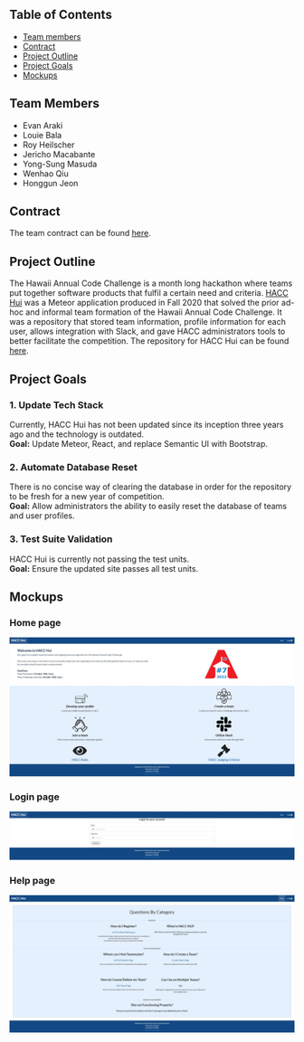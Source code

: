 ## Table of Contents
* [Team members](#team-members)
* [Contract](#contract)
* [Project Outline](#project-outline)
* [Project Goals](#project-goals)
* [Mockups](#mockups)

## Team Members
- Evan Araki
- Louie Bala
- Roy Heilscher
- Jericho Macabante
- Yong-Sung Masuda
- Wenhao Qiu
- Honggun Jeon

## Contract
The team contract can be found [here](https://docs.google.com/document/d/1r6SJ6MZI8UD-1lyVVZmCI9cn5jvtTa27BhSCG1KRv14/edit?usp=sharing).

## Project Outline
The Hawaii Annual Code Challenge is a month long hackathon where teams put together software products that fulfil a certain need and criteria. [HACC Hui](https://hacc-hui.github.io/) was a Meteor application produced in Fall 2020 that solved the prior ad-hoc and informal team formation of the Hawaii Annual Code Challenge. It was a repository that stored team information, profile information for each user, allows integration with Slack, and gave HACC administrators tools to better facilitate the competition. The repository for HACC Hui can be found [here](https://github.com/HACC-Hui/HACC-Hui).

## Project Goals
### 1. Update Tech Stack
Currently, HACC Hui has not been updated since its inception three years ago and the technology is outdated. <br/>**Goal:** Update Meteor, React, and replace Semantic UI with Bootstrap.
### 2. Automate Database Reset
There is no concise way of clearing the database in order for the repository to be fresh for a new year of competition. <br/>**Goal:** Allow administrators the ability to easily reset the database of teams and user profiles.
### 3. Test Suite Validation
HACC Hui is currently not passing the test units. <br/>**Goal:** Ensure the updated site passes all test units.

## Mockups

### Home page
![](images/hacchui_homepage.JPG)

### Login page
![](images/hacchui_loginpage.JPG)

### Help page
![](images/hacchui_helppage.JPG)